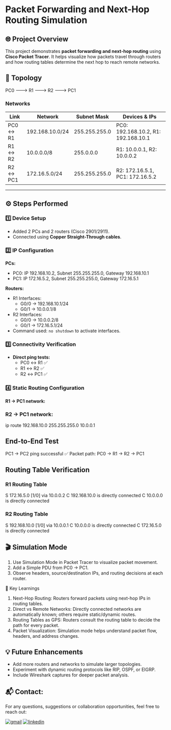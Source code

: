 # Packet Forwarding and Next-Hop Routing Simulation

## 🌐 Project Overview
This project demonstrates **packet forwarding and next-hop routing** using **Cisco Packet Tracer**. It helps visualize how packets travel through routers and how routing tables determine the next hop to reach remote networks.

## 🧱 Topology
PC0 ---> R1 ---> R2 ---> PC1


### Networks
| Link      | Network        | Subnet Mask       | Devices & IPs                  |
|-----------|----------------|-----------------|--------------------------------|
| PC0 ↔ R1  | 192.168.10.0/24 | 255.255.255.0   | PC0: 192.168.10.2, R1: 192.168.10.1 |
| R1 ↔ R2  | 10.0.0.0/8      | 255.0.0.0       | R1: 10.0.0.1, R2: 10.0.0.2           |
| R2 ↔ PC1 | 172.16.5.0/24   | 255.255.255.0   | R2: 172.16.5.1, PC1: 172.16.5.2     |

---

## ⚙️ Steps Performed

### 1️⃣ Device Setup
- Added 2 PCs and 2 routers (Cisco 2901/2911).  
- Connected using **Copper Straight-Through cables**.

### 2️⃣ IP Configuration
**PCs:**
- PC0: IP 192.168.10.2, Subnet 255.255.255.0, Gateway 192.168.10.1  
- PC1: IP 172.16.5.2, Subnet 255.255.255.0, Gateway 172.16.5.1  

**Routers:**
- R1 Interfaces:  
  - G0/0 → 192.168.10.1/24  
  - G0/1 → 10.0.0.1/8  
- R2 Interfaces:  
  - G0/0 → 10.0.0.2/8  
  - G0/1 → 172.16.5.1/24  
- Command used: `no shutdown` to activate interfaces.

### 3️⃣ Connectivity Verification
- **Direct ping tests:**  
  - PC0 ↔ R1 ✅  
  - R1 ↔ R2 ✅  
  - R2 ↔ PC1 ✅  

### 4️⃣ Static Routing Configuration
**R1 → PC1 network:**  

### R2 → PC1 network:
ip route 192.168.10.0 255.255.255.0 10.0.0.1

## End-to-End Test
PC1 → PC2 ping successful ✅
Packet path: PC0 → R1 → R2 → PC1

## Routing Table Verification
### R1 Routing Table
S 172.16.5.0 [1/0] via 10.0.0.2
C 192.168.10.0 is directly connected
C 10.0.0.0 is directly connected

### R2 Routing Table
S 192.168.10.0 [1/0] via 10.0.0.1
C 10.0.0.0 is directly connected
C 172.16.5.0 is directly connected

## 🎬 Simulation Mode
1) Use Simulation Mode in Packet Tracer to visualize packet movement.
2) Add a Simple PDU from PC0 → PC1.
3) Observe headers, source/destination IPs, and routing decisions at each router.

🧠 Key Learnings
1) Next-Hop Routing: Routers forward packets using next-hop IPs in routing tables.
2) Direct vs Remote Networks: Directly connected networks are automatically known; others require static/dynamic routes.
3) Routing Tables as GPS: Routers consult the routing table to decide the path for every packet.
4) Packet Visualization: Simulation mode helps understand packet flow, headers, and address changes.

## 💡 Future Enhancements

- Add more routers and networks to simulate larger topologies.
- Experiment with dynamic routing protocols like RIP, OSPF, or EIGRP.
- Include Wireshark captures for deeper packet analysis.

## 📬 Contact:

For any questions, suggestions or collaboration opportunities, feel free to reach out:

[![gmail](https://img.shields.io/badge/Gmail-D14836?style=for-the-badge&logo=gmail&logoColor=white)](mailto:adityapateriya7986@gmail.com)
[![linkedin](https://img.shields.io/badge/linkedin-0A66C2?style=for-the-badge&logo=linkedin&logoColor=white)](https://www.linkedin.com/in/aditya-pateriya7781/)
